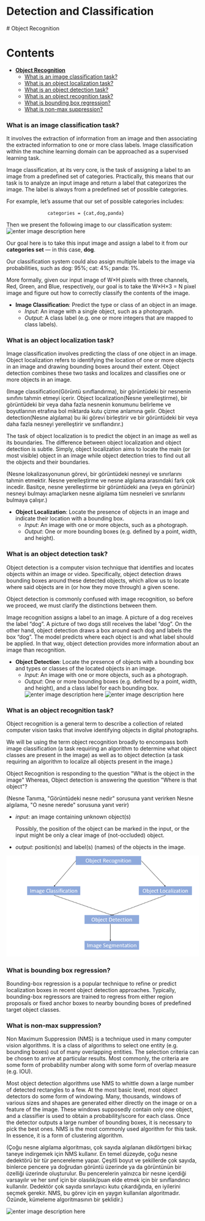 ﻿# Detection and Classification
﻿# Object Recognition<a name="anabaslik2"></a>

#  Contents
-  [ **Object Recognition**](#anabaslik2)
    -  [What is an image classification task?](#paragraph39)
    -   [What is an object localization task?](#paragraph40)
    -  [What is an object detection task?](#paragraph41)
    -  [What is an object recognition task?](#paragraph42)
    -   [What is bounding box regression?](#paragraph43)
    -   [What is non-max suppression?](#paragraph44)


### What is an image classification task?<a name="paragraph39"></a>
It involves the extraction of information from an image and then associating the extracted information to one or more class labels. Image classification within the machine learning domain can be approached as a supervised learning task.

Image classification, at its very core, is the task of assigning a label to an image from a predefined set of categories. Practically, this means that our task is to analyze an input image and return a label that categorizes the image. The label is always from a predefined set of possible categories.

For example, let’s assume that our set of possible categories includes:

                   categories = {cat,dog,panda}
    
Then we present the following image to our classification system:
![enter image description here](https://www.proutletplus.com/wp-content/uploads/2019/11/k%C3%B6%C3%B6%C3%B6.jpg)

Our goal here is to take this input image and assign a label to it from our **categories set** — in this case, **dog**.

Our classification system could also assign multiple labels to the image via probabilities, such as dog: 95%; cat: 4%; panda: 1%.

More formally, given our input image of W×H pixels with three channels, Red, Green, and Blue, respectively, our goal is to take the W×H×3 = N pixel image and figure out how to correctly classify the contents of the image.

-   **Image Classification**: Predict the type or class of an object in an image.
    -   _Input_: An image with a single object, such as a photograph.
    -   _Output_: A class label (e.g. one or more integers that are mapped to class labels).
   
### What is an object localization task?<a name="paragraph40"></a>
Image classification involves predicting the class of one object in an image. Object localization refers to identifying the location of one or more objects in an image and drawing bounding boxes around their extent. Object detection combines these two tasks and localizes and classifies one or more objects in an image.

(Image classification(Görüntü sınıflandırma), bir görüntüdeki bir nesnenin sınıfını tahmin etmeyi içerir. Object localization(Nesne yerelleştirme), bir görüntüdeki bir veya daha fazla nesnenin konumunu belirleme ve boyutlarının etrafına bol miktarda kutu çizme anlamına gelir. Object detection(Nesne algılama) bu iki görevi birleştirir ve bir görüntüdeki bir veya daha fazla nesneyi yerelleştirir ve sınıflandırır.)

The task of object localization is to predict the object in an image as well as its boundaries. The difference between object localization and object detection is subtle. Simply, object localization aims to locate the main (or most visible) object in an image while object detection tries to find out all the objects and their boundaries.

(Nesne lokalizasyonunun görevi, bir görüntüdeki nesneyi ve sınırlarını tahmin etmektir. Nesne yerelleştirme ve nesne algılama arasındaki fark çok incedir. Basitçe, nesne yerelleştirme bir görüntüdeki ana (veya en görünür) nesneyi bulmayı amaçlarken nesne algılama tüm nesneleri ve sınırlarını bulmaya çalışır.)

-   **Object Localization**: Locate the presence of objects in an image and indicate their location with a bounding box.
    -   _Input_: An image with one or more objects, such as a photograph.
    -   _Output_: One or more bounding boxes (e.g. defined by a point, width, and height).
 
### What is an object detection task? <a name="paragraph41"></a>
Object detection is a computer vision technique that identifies and locates objects within an image or video. Specifically, object detection draws bounding boxes around these detected objects, which allow us to locate where said objects are in (or how they move through) a given scene.

Object detection is commonly confused with image recognition, so before we proceed, we must clarify the distinctions between them.

Image recognition assigns a label to an image. A picture of a dog receives the label “dog”. A picture of two dogs still receives the label “dog”. On the other hand, object detection draws a box around each dog and labels the box “dog”. The model predicts where each object is and what label should be applied. In that way, object detection provides more information about an image than recognition.

-   **Object Detection**: Locate the presence of objects with a bounding box and types or classes of the located objects in an image.
    -   _Input_: An image with one or more objects, such as a photograph.
    -   _Output_: One or more bounding boxes (e.g. defined by a point, width, and height), and a class label for each bounding box.
   ![enter image description here](https://www.fritz.ai/images/object_detection_vs_image_recognition.jpg)
 ![enter image description here](https://appsilon.com/assets/uploads/2018/08/types.png)
### What is an object recognition task?<a name="paragraph42"></a>
Object recognition is a general term to describe a collection of related computer vision tasks that involve identifying objects in digital photographs.

We will be using the term object recognition broadly to encompass both image classification (a task requiring an algorithm to determine what object classes are present in the image) as well as to object detection (a task requiring an algorithm to localize all objects present in the image.)

Object Recognition is responding to the question "What is the object in the image" Whereas, Object detection is answering the question "Where is that object"?

(Nesne Tanıma, "Görüntüdeki nesne nedir" sorusuna yanıt verirken Nesne algılama, "O nesne nerede" sorusuna yanıt verir)

-   _input_: an image containing unknown object(s)
    
    Possibly, the position of the object can be marked in the input, or the input might be only a clear image of (not-occluded) object.
    
-   _output_: position(s) and label(s) (names) of the objects in the image.

<p  align="center">
<img  src="images/Object_Recognition.png"  width="">
</p>


### What is bounding box regression?<a name="paragraph43"></a>
Bounding-box regression is a popular technique to refine or predict localization boxes in recent object detection approaches. Typically, bounding-box regressors are trained to regress from either region proposals or fixed anchor boxes to nearby bounding boxes of predefined target object classes.

### What is non-max suppression?<a name="paragraph44"></a>
Non Maximum Suppression (NMS) is a technique used in many computer vision algorithms. It is a class of algorithms to select one entity (e.g. bounding boxes) out of many overlapping entities. The selection criteria can be chosen to arrive at particular results. Most commonly, the criteria are some form of probability number along with some form of overlap measure (e.g. IOU).

Most object detection algorithms use NMS to whittle down a large number of detected rectangles to a few. At the most basic level, most object detectors do some form of windowing. Many, thousands, windows of various sizes and shapes are generated either directly on the image or on a feature of the image. These windows supposedly contain only one object, and a classifier is used to obtain a probability/score for each class. Once the detector outputs a large number of bounding boxes, it is necessary to pick the best ones. NMS is the most commonly used algorithm for this task. In essence, it is a form of clustering algorithm.

(Çoğu nesne algılama algoritması, çok sayıda algılanan dikdörtgeni birkaç taneye indirgemek için NMS kullanır. En temel düzeyde, çoğu nesne dedektörü bir tür pencereleme yapar. Çeşitli boyut ve şekillerde çok sayıda, binlerce pencere ya doğrudan görüntü üzerinde ya da görüntünün bir özelliği üzerinde oluşturulur. Bu pencerelerin yalnızca bir nesne içerdiği varsayılır ve her sınıf için bir olasılık/puan elde etmek için bir sınıflandırıcı kullanılır. Dedektör çok sayıda sınırlayıcı kutu çıkardığında, en iyilerini seçmek gerekir. NMS, bu görev için en yaygın kullanılan algoritmadır. Özünde, kümeleme algoritmasının bir şeklidir.)

![enter image description here](https://appsilon.com/assets/uploads/2018/08/nonmax-1.png)

